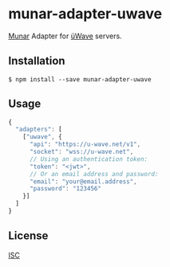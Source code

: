 # munar-adapter-uwave

[Munar] Adapter for [üWave] servers.

## Installation

```shell
$ npm install --save munar-adapter-uwave
```

## Usage

```js
{
  "adapters": [
    ["uwave", {
      "api": "https://u-wave.net/v1",
      "socket": "wss://u-wave.net",
      // Using an authentication token:
      "token": "<jwt>",
      // Or an email address and password:
      "email": "your@email.address",
      "password": "123456"
    }]
  ]
}
```

## License

[ISC]

[Munar]: http://munar.space
[üWave]: https://u-wave.github.io/
[ISC]: ../../LICENSE

